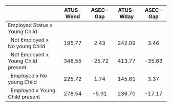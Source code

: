 
|                      |    ATUS-Wend |     ASEC-Gap |    ATUS-Wday |     ASEC-Gap |
| -------------------- | :----------: | :----------: | :----------: | :----------: |
| Employed Status x Young Child |              |              |              |              |
| &nbsp;&nbsp;Not Employed x No young Child |       195.77 |         2.43 |       242.09 |         3.46 |
| &nbsp;&nbsp;Not Employed x Young Child present |       348.55 |       -25.72 |       413.77 |       -35.63 |
| &nbsp;&nbsp;Employed x No young Child |       225.72 |         1.74 |       145.61 |         3.37 |
| &nbsp;&nbsp;Employed x Young Child present |       278.54 |        -5.91 |       236.70 |       -17.17 |


